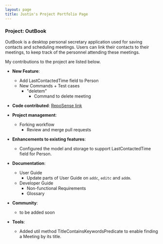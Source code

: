 ```yaml
---
layout: page
title: Justin's Project Portfolio Page
---
```


### Project: OutBook

OutBook is a desktop personal secretary application used for saving contacts and scheduling meetings. Users can link their contacts to their meetings, to keep track of the personnel attending these meetings.

My contributions to the project are listed below.

- **New Feature**:

  - Add LastContactedTime field to Person
  - New Commands + Test cases
    - "deletem"
      - Command to delete meeting

- **Code contributed**: [RepoSense link](https://nus-cs2103-ay2324s1.github.io/tp-dashboard/?search=juzzztinsoong&breakdown=true)

- **Project management**:

  - Forking workflow
    - Review and merge pull requests

- **Enhancements to existing features**:

  - Configured the model and storage to support LastContactedTime field for Person.

- **Documentation**:

  - User Guide
    - Update parts of User Guide on `addc`, `editc` and `addm`.
  - Developer Guide
    - Non-functional Requirements
    - Glossary

- **Community**:

  - to be added soon

- **Tools**:

  - Added util method TitleContainsKeywordsPredicate to enable finding a Meeting by its title.
